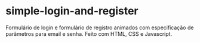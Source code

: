 # simple-login-and-register
Formulário de login e formulário de registro animados com especificação de parâmetros para email e senha. Feito com HTML, CSS e Javascript.
